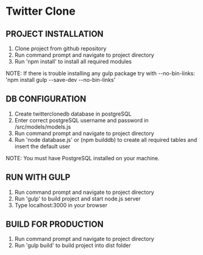 # Twitter Clone

## PROJECT INSTALLATION

1. Clone project from github repository
2. Run command prompt and navigate to project directory
3. Run 'npm install' to install all required modules

NOTE: If there is trouble installing any gulp package try with --no-bin-links:
'npm install gulp --save-dev --no-bin-links'

## DB CONFIGURATION

1. Create twitterclonedb database in postgreSQL
2. Enter correct postgreSQL username and password in /src/models/models.js
3. Run command prompt and navigate to project directory
4. Run 'node database.js' or (npm builddb) to create all required tables and insert the default user

NOTE: You must have PostgreSQL installed on your machine.

## RUN WITH GULP

1. Run command prompt and navigate to project directory
2. Run 'gulp' to build project and start node.js server
3. Type localhost:3000 in your browser

## BUILD FOR PRODUCTION

1. Run command prompt and navigate to project directory
2. Run 'gulp build' to build project into dist folder
